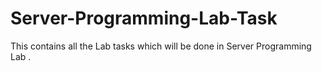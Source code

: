 # Server-Programming-Lab-Task
This contains all the Lab tasks which will be done in Server Programming Lab .
